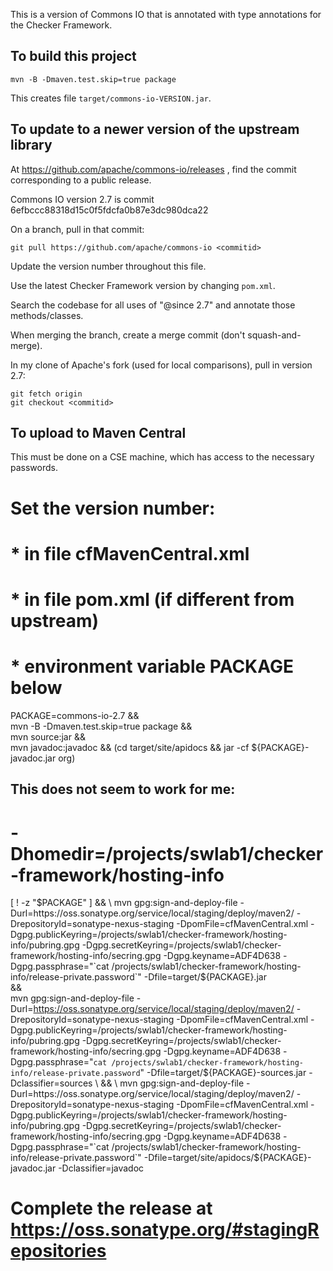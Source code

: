 This is a version of Commons IO that is annotated with type annotations for the Checker Framework.


To build this project
---------------------

```
mvn -B -Dmaven.test.skip=true package
```

This creates file
`target/commons-io-VERSION.jar`.


To update to a newer version of the upstream library
----------------------------------------------------

At https://github.com/apache/commons-io/releases ,
find the commit corresponding to a public release.

Commons IO version 2.7 is commit 6efbccc88318d15c0f5fdcfa0b87e3dc980dca22

On a branch, pull in that commit:
```
git pull https://github.com/apache/commons-io <commitid>
```

Update the version number throughout this file.

Use the latest Checker Framework version by changing `pom.xml`.

Search the codebase for all uses of "@since 2.7" and annotate those methods/classes.

When merging the branch, create a merge commit (don't squash-and-merge).

In my clone of Apache's fork (used for local comparisons), pull in version 2.7:
```
git fetch origin
git checkout <commitid>
```


To upload to Maven Central
--------------------------

This must be done on a CSE machine, which has access to the necessary passwords.

# Set the version number:
#  * in file cfMavenCentral.xml
#  * in file pom.xml (if different from upstream)
#  * environment variable PACKAGE below

PACKAGE=commons-io-2.7 && \
mvn -B -Dmaven.test.skip=true package && \
mvn source:jar && \
mvn javadoc:javadoc && (cd target/site/apidocs && jar -cf ${PACKAGE}-javadoc.jar org)

## This does not seem to work for me:
# -Dhomedir=/projects/swlab1/checker-framework/hosting-info

[ ! -z "$PACKAGE" ] && \
mvn gpg:sign-and-deploy-file -Durl=https://oss.sonatype.org/service/local/staging/deploy/maven2/ -DrepositoryId=sonatype-nexus-staging -DpomFile=cfMavenCentral.xml -Dgpg.publicKeyring=/projects/swlab1/checker-framework/hosting-info/pubring.gpg -Dgpg.secretKeyring=/projects/swlab1/checker-framework/hosting-info/secring.gpg -Dgpg.keyname=ADF4D638 -Dgpg.passphrase="`cat /projects/swlab1/checker-framework/hosting-info/release-private.password`" -Dfile=target/${PACKAGE}.jar \
&& \
mvn gpg:sign-and-deploy-file -Durl=https://oss.sonatype.org/service/local/staging/deploy/maven2/ -DrepositoryId=sonatype-nexus-staging -DpomFile=cfMavenCentral.xml -Dgpg.publicKeyring=/projects/swlab1/checker-framework/hosting-info/pubring.gpg -Dgpg.secretKeyring=/projects/swlab1/checker-framework/hosting-info/secring.gpg -Dgpg.keyname=ADF4D638 -Dgpg.passphrase="`cat /projects/swlab1/checker-framework/hosting-info/release-private.password`" -Dfile=target/${PACKAGE}-sources.jar -Dclassifier=sources \
&& \
mvn gpg:sign-and-deploy-file -Durl=https://oss.sonatype.org/service/local/staging/deploy/maven2/ -DrepositoryId=sonatype-nexus-staging -DpomFile=cfMavenCentral.xml -Dgpg.publicKeyring=/projects/swlab1/checker-framework/hosting-info/pubring.gpg -Dgpg.secretKeyring=/projects/swlab1/checker-framework/hosting-info/secring.gpg -Dgpg.keyname=ADF4D638 -Dgpg.passphrase="`cat /projects/swlab1/checker-framework/hosting-info/release-private.password`" -Dfile=target/site/apidocs/${PACKAGE}-javadoc.jar -Dclassifier=javadoc

# Complete the release at https://oss.sonatype.org/#stagingRepositories
